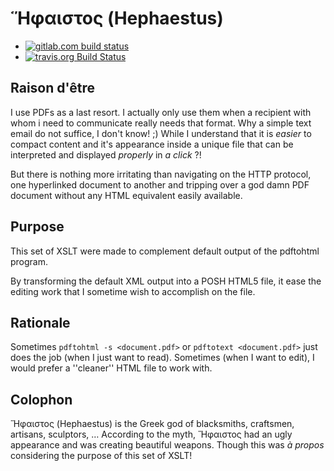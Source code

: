 Ἥφαιστος (Hephaestus) 
=====================

* [![gitlab.com build status](https://gitlab.com/ssirois/hephaestus/badges/master/build.svg)](https://gitlab.com/ssirois/hephaestus/commits/master)
* [![travis.org Build Status](https://travis-ci.org/ssirois/hephaestus.svg?branch=master)](https://travis-ci.org/ssirois/hephaestus)

Raison d'être
-------------

I use PDFs as a last resort.  I actually only use them when a recipient
with whom i need to communicate really needs that format.  Why a simple
text email do not suffice, I don't know! ;) While I understand that it
is _easier_ to compact content and it's appearance inside a unique file
that can be interpreted and displayed _properly_ in _a click_ ?!

But there is nothing more irritating than navigating on the HTTP
protocol, one hyperlinked document to another and tripping over a god
damn PDF document without any HTML equivalent easily available.

Purpose
-------

This set of XSLT were made to complement default output of the pdftohtml
program.

By transforming the default XML output into a POSH HTML5 file, it ease
the editing work that I sometime wish to accomplish on the file.

Rationale
---------

Sometimes ``pdftohtml -s <document.pdf>`` or ``pdftotext <document.pdf>``
just does the job (when I just want to read).  Sometimes (when I want
to edit), I would prefer a ''cleaner'' HTML file to work with.

Colophon
--------

Ἥφαιστος (Hephaestus) is the Greek god of blacksmiths, craftsmen,
artisans, sculptors, … According to the myth, Ἥφαιστος had
an ugly appearance and was creating beautiful weapons.  Though this was
_à propos_ considering the purpose of this set of XSLT!
